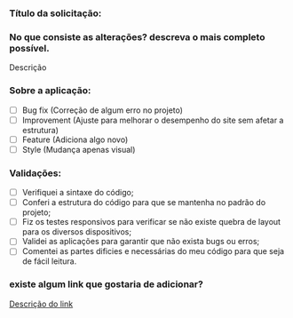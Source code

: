 
### **Título da solicitação:**

### No que consiste as alterações? descreva o mais completo possível.

Descrição

### Sobre a aplicação:
- [ ] Bug fix (Correção de algum erro no projeto)
- [ ] Improvement (Ajuste para melhorar o desempenho do site sem afetar a estrutura)
- [ ] Feature (Adiciona algo novo) 
- [ ] Style (Mudança apenas visual)

### Validações:

- [ ] Verifiquei a sintaxe do código;
- [ ] Conferi a estrutura do código para que se mantenha no padrão do projeto;
- [ ] Fiz os testes responsivos para verificar se não existe quebra de layout para os diversos dispositivos;
- [ ] Validei as aplicações para garantir que não exista bugs ou erros;
- [ ] Comentei as partes dificies e necessárias do meu código para que seja de fácil leitura.  

### existe algum link que gostaria de adicionar?

[Descrição do link](link)
